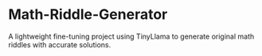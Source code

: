 # Math-Riddle-Generator
A lightweight fine-tuning project using TinyLlama to generate original math riddles with accurate solutions.
